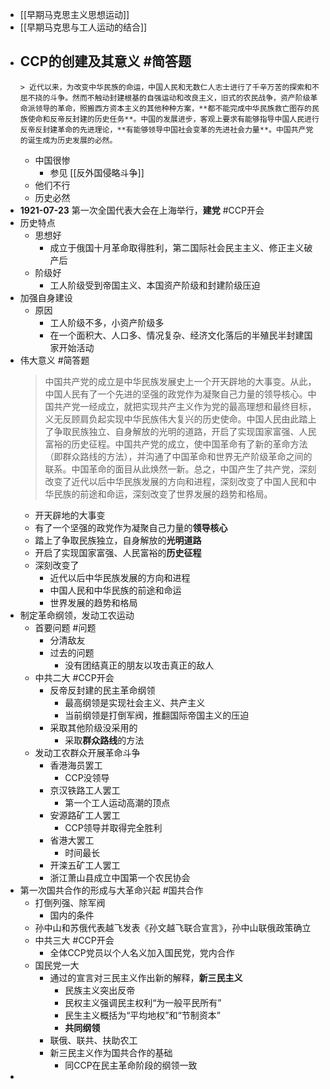 - [[早期马克思主义思想运动]]
- [[早期马克思与工人运动的结合]]
- CCP的创建及其意义 #简答题
	-
	  > 近代以来，为改变中华民族的命运，中国人民和无数仁人志士进行了千辛万苦的探索和不屈不挠的斗争。然而不触动封建根基的自强运动和改良主义，旧式的农民战争，资产阶级革命派领导的革命，照搬西方资本主义的其他种种方案，**都不能完成中华民族救亡图存的民族使命和反帝反封建的历史任务**。中国的发展进步，客观上要求有能够指导中国人民进行反帝反封建革命的先进理论，**有能够领导中国社会变革的先进社会力量**。中国共产党的诞生成为历史发展的必然。
	- 中国很惨
		- 参见 [[反外国侵略斗争]]
	- 他们不行
	- 历史必然
- **1921-07-23** 第一次全国代表大会在上海举行，**建党** #CCP开会
- 历史特点
	- 思想好
		- 成立于俄国十月革命取得胜利，第二国际社会民主主义、修正主义破产后
	- 阶级好
		- 工人阶级受到帝国主义、本国资产阶级和封建阶级压迫
- 加强自身建设
	- 原因
		- 工人阶级不多，小资产阶级多
		- 在一个面积大、人口多、情况复杂、经济文化落后的半殖民半封建国家开始活动
- 伟大意义 #简答题
  > 中国共产党的成立是中华民族发展史上一个开天辟地的大事变。从此，中国人民有了一个先进的坚强的政党作为凝聚自己力量的领导核心。中国共产党一经成立，就把实现共产主义作为党的最高理想和最终目标，义无反顾肩负起实现中华民族伟大复兴的历史使命。中国人民由此踏上了争取民族独立、自身解放的光明的道路，开启了实现国家富强、人民富裕的历史征程。中国共产党的成立，使中国革命有了新的革命方法（即群众路线的方法），并沟通了中国革命和世界无产阶级革命之间的联系。中国革命的面目从此焕然一新。总之，中国产生了共产党，深刻改变了近代以后中华民族发展的方向和进程，深刻改变了中国人民和中华民族的前途和命运，深刻改变了世界发展的趋势和格局。
	- 开天辟地的大事变
	- 有了一个坚强的政党作为凝聚自己力量的**领导核心**
	- 踏上了争取民族独立，自身解放的**光明道路**
	- 开启了实现国家富强、人民富裕的**历史征程**
	- 深刻改变了
		- 近代以后中华民族发展的方向和进程
		- 中国人民和中华民族的前途和命运
		- 世界发展的趋势和格局
- 制定革命纲领，发动工农运动
	- 首要问题 #问题
		- 分清敌友
		- 过去的问题
			- 没有团结真正的朋友以攻击真正的敌人
	- 中共二大 #CCP开会
		- 反帝反封建的民主革命纲领
			- 最高纲领是实现社会主义、共产主义
			- 当前纲领是打倒军阀，推翻国际帝国主义的压迫
		- 采取其他阶级没采用的
			- 采取**群众路线**的方法
	- 发动工农群众开展革命斗争
		- 香港海员罢工
			- CCP没领导
		- 京汉铁路工人罢工
			- 第一个工人运动高潮的顶点
		- 安源路矿工人罢工
			- CCP领导并取得完全胜利
		- 省港大罢工
			- 时间最长
		- 开滦五矿工人罢工
		- 浙江萧山县成立中国第一个农民协会
- 第一次国共合作的形成与大革命兴起 #国共合作
	- 打倒列强、除军阀
		- 国内的条件
	- 孙中山和苏俄代表越飞发表《孙文越飞联合宣言》，孙中山联俄政策确立
	- 中共三大 #CCP开会
		- 全体CCP党员以个人名义加入国民党，党内合作
	- 国民党一大
		- 通过的宣言对三民主义作出新的解释，**新三民主义**
			- 民族主义突出反帝
			- 民权主义强调民主权利“为一般平民所有”
			- 民生主义概括为“平均地权”和“节制资本”
			- **共同纲领**
		- 联俄、联共、扶助农工
		- 新三民主义作为国共合作的基础
			- 同CCP在民主革命阶段的纲领一致
-